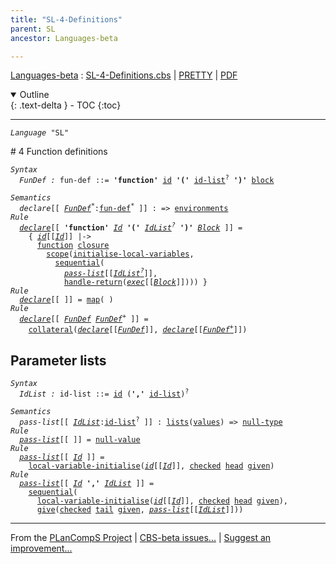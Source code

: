 ```yaml
---
title: "SL-4-Definitions"
parent: SL
ancestor: Languages-beta

---
```


[Languages-beta] : [SL-4-Definitions.cbs] \| [PRETTY] \| [PDF]

<details open markdown="block">
  <summary>
    Outline
  </summary>
  {: .text-delta }
- TOC
{:toc}
</details>

----
<div class="highlighter-rouge"><pre class="highlight"><code><i class="keyword">Language</i> <span id="Language_SL">"SL"</span></code></pre></div>
# <span id="SectionNumber_4">4</span> Function definitions

<div class="highlighter-rouge"><pre class="highlight"><code><i class="keyword">Syntax</i>
  <i class="keyword"></i><i class="var"><i class="var"><span id="VariableStem_FunDef">FunDef</span></i> :</i> <span class="syn-name"><span id="SyntaxName_fun-def">fun-def</span></span> ::= <b class="atom">'function'</b> <span class="syn-name"><a href="../SL-1-Lexemes/index.html#SyntaxName_id">id</a></span> <b class="atom">'('</b> <span class="syn-name"><a href="#SyntaxName_id-list">id-list</a></span><sup class="sup">?</sup> <b class="atom">')'</b> <span class="syn-name"><a href="../SL-3-Statements/index.html#SyntaxName_block">block</a></span></code></pre></div>
   
<div class="highlighter-rouge"><pre class="highlight"><code><i class="keyword">Semantics</i>
  <i class="sem-name"><span id="SemanticsName_declare">declare</span></i>[[ <span id="Variable46_FunDef*"><i class="var"><a href="#VariableStem_FunDef">FunDef</a><sup class="sup">*</sup></i></span>:<span class="syn-name"><a href="#SyntaxName_fun-def">fun-def</a></span><sup class="sup">*</sup> ]] : => <span class="name"><a href="../../../../../Funcons-beta/Computations/Normal/Binding/index.html#Name_environments">environments</a></span>
<i class="keyword">Rule</i>
  <i class="sem-name"><a href="#SemanticsName_declare">declare</a></i>[[ <b class="atom">'function'</b> <span id="Variable64_Id"><i class="var"><a href="../SL-1-Lexemes/index.html#VariableStem_Id">Id</a></i></span> <b class="atom">'('</b> <span id="Variable72_IdList?"><i class="var"><a href="#VariableStem_IdList">IdList</a><sup class="sup">?</sup></i></span> <b class="atom">')'</b> <span id="Variable79_Block"><i class="var"><a href="../SL-3-Statements/index.html#VariableStem_Block">Block</a></i></span> ]] =
    { <i class="sem-name"><a href="../SL-1-Lexemes/index.html#SemanticsName_id">id</a></i>[[<a href="#Variable64_Id"><i class="var">Id</i></a>]] |->
      <span class="name"><a href="../../../../../Funcons-beta/Values/Abstraction/Functions/index.html#Name_function">function</a></span> <span class="name"><a href="../../../../../Funcons-beta/Values/Abstraction/Generic/index.html#Name_closure">closure</a></span>
        <span class="name"><a href="../../../../../Funcons-beta/Computations/Normal/Binding/index.html#Name_scope">scope</a></span>(<span class="name"><a href="../SL-Funcons/index.html#Name_initialise-local-variables">initialise-local-variables</a></span>,
          <span class="name"><a href="../../../../../Funcons-beta/Computations/Normal/Flowing/index.html#Name_sequential">sequential</a></span>(
            <i class="sem-name"><a href="#SemanticsName_pass-list">pass-list</a></i>[[<a href="#Variable72_IdList?"><i class="var">IdList<sup class="sup">?</sup></i></a>]],
            <span class="name"><a href="../../../../../Funcons-beta/Computations/Abnormal/Returning/index.html#Name_handle-return">handle-return</a></span>(<i class="sem-name"><a href="../SL-3-Statements/index.html#SemanticsName_exec">exec</a></i>[[<a href="#Variable79_Block"><i class="var">Block</i></a>]]))) }
<i class="keyword">Rule</i>
  <i class="sem-name"><a href="#SemanticsName_declare">declare</a></i>[[ ]] = <span class="name"><a href="../../../../../Funcons-beta/Values/Composite/Maps/index.html#Name_map">map</a></span>( )
<i class="keyword">Rule</i>
  <i class="sem-name"><a href="#SemanticsName_declare">declare</a></i>[[ <span id="Variable189_FunDef"><i class="var"><a href="#VariableStem_FunDef">FunDef</a></i></span> <span id="Variable195_FunDef+"><i class="var"><a href="#VariableStem_FunDef">FunDef</a><sup class="sup">+</sup></i></span> ]] = 
    <span class="name"><a href="../../../../../Funcons-beta/Computations/Normal/Binding/index.html#Name_collateral">collateral</a></span>(<i class="sem-name"><a href="#SemanticsName_declare">declare</a></i>[[<a href="#Variable189_FunDef"><i class="var">FunDef</i></a>]], <i class="sem-name"><a href="#SemanticsName_declare">declare</a></i>[[<a href="#Variable195_FunDef+"><i class="var">FunDef<sup class="sup">+</sup></i></a>]])</code></pre></div>


## Parameter lists

<div class="highlighter-rouge"><pre class="highlight"><code><i class="keyword">Syntax</i>
  <i class="keyword"></i><i class="var"><i class="var"><span id="VariableStem_IdList">IdList</span></i> :</i> <span class="syn-name"><span id="SyntaxName_id-list">id-list</span></span> ::= <span class="syn-name"><a href="../SL-1-Lexemes/index.html#SyntaxName_id">id</a></span> (<b class="atom">','</b> <span class="syn-name"><a href="#SyntaxName_id-list">id-list</a></span>)<sup class="sup">?</sup></code></pre></div>

<div class="highlighter-rouge"><pre class="highlight"><code><i class="keyword">Semantics</i>
  <i class="sem-name"><span id="SemanticsName_pass-list">pass-list</span></i>[[ <span id="Variable285_IdList"><i class="var"><a href="#VariableStem_IdList">IdList</a></i></span>:<span class="syn-name"><a href="#SyntaxName_id-list">id-list</a></span><sup class="sup">?</sup> ]] : <span class="name"><a href="../../../../../Funcons-beta/Values/Composite/Lists/index.html#Name_lists">lists</a></span>(<span class="name"><a href="../../../../../Funcons-beta/Values/Value-Types/index.html#Name_values">values</a></span>) => <span class="name"><a href="../../../../../Funcons-beta/Values/Primitive/Null/index.html#Name_null-type">null-type</a></span>
<i class="keyword">Rule</i>
  <i class="sem-name"><a href="#SemanticsName_pass-list">pass-list</a></i>[[ ]] = <span class="name"><a href="../../../../../Funcons-beta/Values/Primitive/Null/index.html#Name_null-value">null-value</a></span>
<i class="keyword">Rule</i>
  <i class="sem-name"><a href="#SemanticsName_pass-list">pass-list</a></i>[[ <span id="Variable323_Id"><i class="var"><a href="../SL-1-Lexemes/index.html#VariableStem_Id">Id</a></i></span> ]] =
    <span class="name"><a href="../SL-Funcons/index.html#Name_local-variable-initialise">local-variable-initialise</a></span>(<i class="sem-name"><a href="../SL-1-Lexemes/index.html#SemanticsName_id">id</a></i>[[<a href="#Variable323_Id"><i class="var">Id</i></a>]], <span class="name"><a href="../../../../../Funcons-beta/Computations/Abnormal/Failing/index.html#Name_checked">checked</a></span> <span class="name"><a href="../../../../../Funcons-beta/Values/Composite/Lists/index.html#Name_head">head</a></span> <span class="name"><a href="../../../../../Funcons-beta/Computations/Normal/Giving/index.html#Name_given">given</a></span>)
<i class="keyword">Rule</i>
  <i class="sem-name"><a href="#SemanticsName_pass-list">pass-list</a></i>[[ <span id="Variable366_Id"><i class="var"><a href="../SL-1-Lexemes/index.html#VariableStem_Id">Id</a></i></span> <b class="atom">','</b> <span id="Variable373_IdList"><i class="var"><a href="#VariableStem_IdList">IdList</a></i></span> ]] = 
    <span class="name"><a href="../../../../../Funcons-beta/Computations/Normal/Flowing/index.html#Name_sequential">sequential</a></span>(
      <span class="name"><a href="../SL-Funcons/index.html#Name_local-variable-initialise">local-variable-initialise</a></span>(<i class="sem-name"><a href="../SL-1-Lexemes/index.html#SemanticsName_id">id</a></i>[[<a href="#Variable366_Id"><i class="var">Id</i></a>]], <span class="name"><a href="../../../../../Funcons-beta/Computations/Abnormal/Failing/index.html#Name_checked">checked</a></span> <span class="name"><a href="../../../../../Funcons-beta/Values/Composite/Lists/index.html#Name_head">head</a></span> <span class="name"><a href="../../../../../Funcons-beta/Computations/Normal/Giving/index.html#Name_given">given</a></span>), 
      <span class="name"><a href="../../../../../Funcons-beta/Computations/Normal/Giving/index.html#Name_give">give</a></span>(<span class="name"><a href="../../../../../Funcons-beta/Computations/Abnormal/Failing/index.html#Name_checked">checked</a></span> <span class="name"><a href="../../../../../Funcons-beta/Values/Composite/Lists/index.html#Name_tail">tail</a></span> <span class="name"><a href="../../../../../Funcons-beta/Computations/Normal/Giving/index.html#Name_given">given</a></span>, <i class="sem-name"><a href="#SemanticsName_pass-list">pass-list</a></i>[[<a href="#Variable373_IdList"><i class="var">IdList</i></a>]]))</code></pre></div>



[Funcons-beta]: /CBS-beta/docs/Funcons-beta
  "FUNCONS-BETA"
[Unstable-Funcons-beta]: /CBS-beta/docs/Unstable-Funcons-beta
  "UNSTABLE-FUNCONS-BETA"
[Languages-beta]: /CBS-beta/docs/Languages-beta
  "LANGUAGES-BETA"
[Unstable-Languages-beta]: /CBS-beta/docs/Unstable-Languages-beta
  "UNSTABLE-LANGUAGES-BETA"
[CBS-beta]: /CBS-beta
  "CBS-BETA"
[SL-4-Definitions.cbs]: https://github.com/plancomps/CBS-beta/blob/master/Languages-beta/SL/SL-cbs/SL/SL-4-Definitions/SL-4-Definitions.cbs
  "CBS SOURCE FILE ON GITHUB"
[PLAIN]: /CBS-beta/docs/Languages-beta/SL/SL-cbs/SL/SL-4-Definitions
  "CBS SOURCE WEB PAGE"
[PRETTY]: /CBS-beta/math/Languages-beta/SL/SL-cbs/SL/SL-4-Definitions
  "CBS-KATEX WEB PAGE"
[PDF]: /CBS-beta/math/Languages-beta/SL/SL-cbs/SL/SL-4-Definitions/SL-4-Definitions.pdf
  "CBS-LATEX PDF FILE"
[PLanCompS Project]: https://plancomps.github.io
  "PROGRAMMING LANGUAGE COMPONENTS AND SPECIFICATIONS PROJECT HOME PAGE"

____

From the [PLanCompS Project] | [CBS-beta issues...] | [Suggest an improvement...]

[CBS-beta issues...]: https://github.com/plancomps/CBS-beta/issues
   "CBS-BETA ISSUE REPORTS ON GITHUB"
 [Suggest an improvement...]: mailto:plancomps@gmail.com?Subject=CBS-beta%20-%20comment&Body=Re%3A%20CBS-beta%20specification%20at%20SL/SL-4-Definitions/SL-4-Definitions.cbs%0A%0AComment/Query/Issue/Suggestion%3A%0A%0A%0ASignature%3A%0A
   "GENERATE AN EMAIL TEMPLATE"

